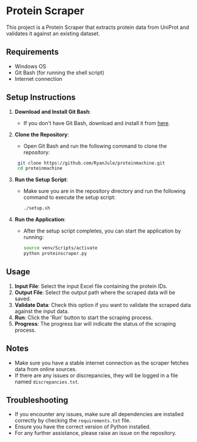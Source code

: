 # Protein Scraper

This project is a Protein Scraper that extracts protein data from UniProt and validates it against an existing dataset. 

## Requirements

- Windows OS
- Git Bash (for running the shell script)
- Internet connection

## Setup Instructions

1. **Download and Install Git Bash**:
   - If you don't have Git Bash, download and install it from [here](https://gitforwindows.org/).

2. **Clone the Repository**:
   - Open Git Bash and run the following command to clone the repository:
    ```bash
     git clone https://github.com/RyanJule/proteinmachine.git
     cd proteinmachine
     ```
3. **Run the Setup Script**:
   - Make sure you are in the repository directory and run the following command to execute the setup script:
     ```bash
     ./setup.sh
     ```

4. **Run the Application**:
   - After the setup script completes, you can start the application by running:
     ```bash
     source venv/Scripts/activate
     python proteinscraper.py
     ```

## Usage

1. **Input File**: Select the input Excel file containing the protein IDs.
2. **Output File**: Select the output path where the scraped data will be saved.
3. **Validate Data**: Check this option if you want to validate the scraped data against the input data.
4. **Run**: Click the 'Run' button to start the scraping process.
5. **Progress**: The progress bar will indicate the status of the scraping process.

## Notes

- Make sure you have a stable internet connection as the scraper fetches data from online sources.
- If there are any issues or discrepancies, they will be logged in a file named `discrepancies.txt`.

## Troubleshooting

- If you encounter any issues, make sure all dependencies are installed correctly by checking the `requirements.txt` file.
- Ensure you have the correct version of Python installed.
- For any further assistance, please raise an issue on the repository.
